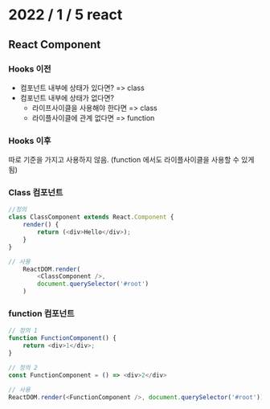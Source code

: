 # 2022 / 1 / 5 react
## React Component
### Hooks 이전
* 컴포넌트 내부에 상태가 있다면? => class
* 컴포넌트 내부에 상태가 없다면? 
    * 라이프사이클을 사용해야 한다면 => class
    * 라이플사이클에 관계 없다면 =>  function
### Hooks 이후
따로 기준을 가지고 사용하지 않음. (function 에서도 라이플사이클을 사용할 수 있게됨)
### Class 컴포넌트
```js
//정의
class ClassComponent extends React.Component {
    render() {
        return (<div>Hello</div>);
    }
}

// 사용
    ReactDOM.render(
        <ClassComponent />,
        document.querySelector('#root')
    )
```
### function 컴포넌트
```js
// 정의 1
function FunctionComponent() {
    return <div>1</div>;
}

// 정의 2
const FunctionComponent = () => <div>2</div>

// 사용
ReactDOM.render(<FunctionComponent />, document.querySelector('#root'))
```